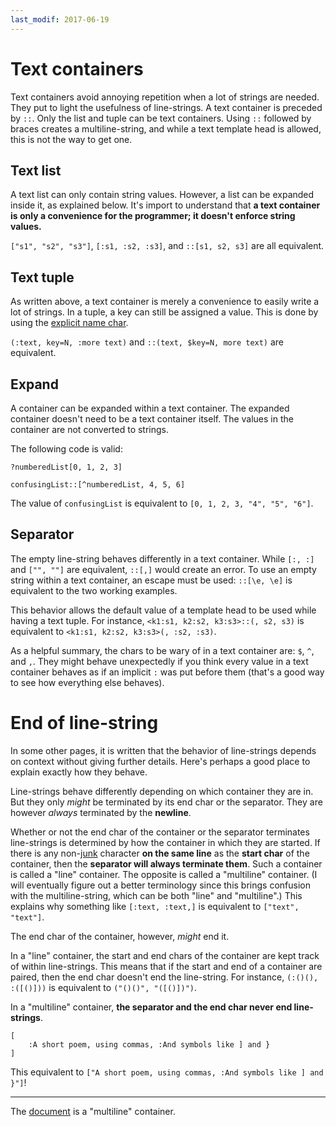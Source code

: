 ```yaml
---
last_modif: 2017-06-19
---
```

# Text containers

Text containers avoid annoying repetition when a lot of strings are needed. They
put to light the usefulness of line-strings. A text container is preceded by
`::`. Only the list and tuple can be text containers. Using `::` followed by
braces creates a multiline-string, and while a text template head is allowed,
this is not the way to get one.

## Text list

A text list can only contain string values. However, a list can be expanded
inside it, as explained below. It's import to understand that **a text container
is only a convenience for the programmer; it doesn't enforce string values.**

`["s1", "s2", "s3"]`, `[:s1, :s2, :s3]`, and `::[s1, s2, s3]` are all equivalent.

## Text tuple

As written above, a text container is merely a convenience to easily write a lot
of strings. In a tuple, a key can still be assigned a value. This is done by
using the [explicit name char](../names#explicit-name).

`(:text, key=N, :more text)` and `::(text, $key=N, more text)` are equivalent.

## Expand

A container can be expanded within a text container. The expanded container
doesn't need to be a text container itself. The values in the container are not
converted to strings.

The following code is valid:
```websson
?numberedList[0, 1, 2, 3]

confusingList::[^numberedList, 4, 5, 6]
```
The value of `confusingList` is equivalent to `[0, 1, 2, 3, "4", "5", "6"]`.

## Separator

The empty line-string behaves differently in a text container. While `[:, :]`
and `["", ""]` are equivalent, `::[,]` would create an error. To use an empty
string within a text container, an escape must be used: `::[\e, \e]` is
equivalent to the two working examples.

This behavior allows the default value of a template head to be used while
having a text tuple. For instance, `<k1:s1, k2:s2, k3:s3>::(, s2, s3)` is
equivalent to `<k1:s1, k2:s2, k3:s3>(, :s2, :s3)`.

As a helpful summary, the chars to be wary of in a text container are: `$`, `^`,
and `,`. They might behave unexpectedly if you think every value in a text
container behaves as if an implicit `:` was put before them (that's a good way
to see how everything else behaves).

# End of line-string

In some other pages, it is written that the behavior of line-strings depends
on context without giving further details. Here's perhaps a good place to
explain exactly how they behave.

Line-strings behave differently depending on which container they are in. But
they only *might* be terminated by its end char or the separator.
They are however *always* terminated by the **newline**.

Whether or not the end char of the container or the separator terminates
line-strings is determined by how the container in which they are started. If
there is any non-[junk](../whitespace) character **on the same line** as the
**start char** of the container, then the **separator will always terminate them**.
Such a container is called a "line" container. The opposite is called a
"multiline" container. (I will eventually figure out a better terminology since
this brings confusion with the multiline-string, which can be both "line" and
"multiline".) This explains why something like `[:text, :text,]` is equivalent
to `["text", "text"]`.

The end char of the container, however, *might* end it.

In a "line" container, the start and end chars of the container are kept track
of within line-strings. This means that if the start and end of a container are
paired, then the end char doesn't end the line-string. For instance,
`(:()(), :([()]))` is equivalent to `("()()", "([()])")`.

In a "multiline" container, **the separator and the end char never end line-strings**.

```websson
[
	:A short poem, using commas, :And symbols like ] and }
]
```
This equivalent to `["A short poem, using commas, :And symbols like ] and }"]`!

---

The [document](../document) is a "multiline" container.